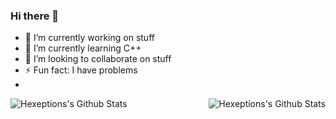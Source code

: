 ### Hi there 👋
- 🔭 I’m currently working on stuff
- 🌱 I’m currently learning C++
- 👯 I’m looking to collaborate on stuff
- ⚡ Fun fact: I have problems
- 
<img align="left" alt="Hexeptions's Github Stats" src="https://github-readme-stats.vercel.app/api/top-langs/?username=Deniied&show_icons=true&hide_border=true&theme=material-palenight" />
<img align="right" alt="Hexeptions's Github Stats" src="https://github-readme-stats.vercel.app/api?username=Deniied&theme=material-palenight&hide_border=true" />
